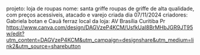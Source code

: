 projeto: loja de roupas 
nome: santa griffe
roupas de griffe de alta qualidade, com preços acessiveis, atacado e varejo 
criada dia 07/11/2024
criadores: Gabriela botan e Cauã ferraz
local da loja: AV Brasília Curitiba Pr
https://www.canva.com/design/DAGVzeP4KCM/UsfkUaI8BrMHbJGR9JT95w/edit?utm_content=DAGVzeP4KCM&utm_campaign=designshare&utm_medium=link2&utm_source=sharebutton
 
